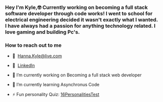### Hey I'm Kyle,🤓 Currently working on becoming a full stack software developer through code works! I went to school for electrical engineering decided it wasn't exactly what I wanted. I have always had a passion for anything technology related. I love gaming and building Pc's. 



### How to reach out to me
- 📩 &nbsp;Hanna.Kyle@live.com 
- 💼 &nbsp;<a href="https://www.linkedin.com/in/kyle-hanna-71824910a/">LinkedIn</a>

- 🔭 I’m currently working on Becoming a full stack web developer
- 🌱 I’m currently learning Asynchronus Code
- ⚡ Fun personality Quiz: <a href="https://www.16personalities.com/profiles/6d6a93404424f"> 16PersonalitiesTest </a>